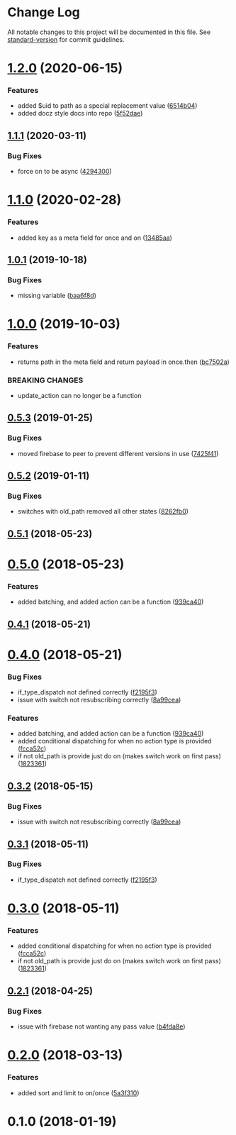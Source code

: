 # Change Log

All notable changes to this project will be documented in this file. See [standard-version](https://github.com/conventional-changelog/standard-version) for commit guidelines.

<a name="1.2.0"></a>
# [1.2.0](https://github.com/CurtisHumphrey/redux-firebase/compare/v1.1.1...v1.2.0) (2020-06-15)


### Features

* added $uid to path as a special replacement value ([6514b04](https://github.com/CurtisHumphrey/redux-firebase/commit/6514b04))
* added docz style docs into repo ([5f52dae](https://github.com/CurtisHumphrey/redux-firebase/commit/5f52dae))



<a name="1.1.1"></a>
## [1.1.1](https://github.com/CurtisHumphrey/redux-firebase/compare/v1.1.0...v1.1.1) (2020-03-11)


### Bug Fixes

* force on to be async ([4294300](https://github.com/CurtisHumphrey/redux-firebase/commit/4294300))



<a name="1.1.0"></a>
# [1.1.0](https://github.com/CurtisHumphrey/redux-firebase/compare/v1.0.1...v1.1.0) (2020-02-28)


### Features

* added key as a meta field for once and on ([13485aa](https://github.com/CurtisHumphrey/redux-firebase/commit/13485aa))



<a name="1.0.1"></a>
## [1.0.1](https://github.com/CurtisHumphrey/redux-firebase/compare/v1.0.0...v1.0.1) (2019-10-18)


### Bug Fixes

* missing variable ([baa6f8d](https://github.com/CurtisHumphrey/redux-firebase/commit/baa6f8d))



<a name="1.0.0"></a>
# [1.0.0](https://github.com/CurtisHumphrey/redux-firebase/compare/v0.5.3...v1.0.0) (2019-10-03)


### Features

* returns path in the meta field and return payload in once.then ([bc7502a](https://github.com/CurtisHumphrey/redux-firebase/commit/bc7502a))


### BREAKING CHANGES

* update_action can no longer be a function



<a name="0.5.3"></a>
## [0.5.3](https://github.com/CurtisHumphrey/redux-firebase/compare/v0.5.2...v0.5.3) (2019-01-25)


### Bug Fixes

* moved firebase to peer to prevent different versions in use ([7425f41](https://github.com/CurtisHumphrey/redux-firebase/commit/7425f41))



<a name="0.5.2"></a>
## [0.5.2](https://github.com/CurtisHumphrey/redux-firebase/compare/v0.5.1...v0.5.2) (2019-01-11)


### Bug Fixes

* switches with old_path removed all other states ([8262fb0](https://github.com/CurtisHumphrey/redux-firebase/commit/8262fb0))



<a name="0.5.1"></a>
## [0.5.1](https://github.com/CurtisHumphrey/redux-firebase/compare/v0.5.0...v0.5.1) (2018-05-23)



<a name="0.5.0"></a>
# [0.5.0](https://github.com/CurtisHumphrey/redux-firebase/compare/v0.3.2...v0.5.0) (2018-05-23)


### Features

* added batching, and added action can be a function ([939ca40](https://github.com/CurtisHumphrey/redux-firebase/commit/939ca40))



<a name="0.4.1"></a>
## [0.4.1](https://github.com/CurtisHumphrey/redux-firebase/compare/v0.4.0...v0.4.1) (2018-05-21)



<a name="0.4.0"></a>
# [0.4.0](https://github.com/CurtisHumphrey/redux-firebase/compare/v0.2.1...v0.4.0) (2018-05-21)


### Bug Fixes

* if_type_dispatch not defined correctly ([f2195f3](https://github.com/CurtisHumphrey/redux-firebase/commit/f2195f3))
* issue with switch not resubscribing correctly ([8a99cea](https://github.com/CurtisHumphrey/redux-firebase/commit/8a99cea))


### Features

* added batching, and added action can be a function ([939ca40](https://github.com/CurtisHumphrey/redux-firebase/commit/939ca40))
* added conditional dispatching for when no action type is provided ([fcca52c](https://github.com/CurtisHumphrey/redux-firebase/commit/fcca52c))
* if not old_path is provide just do on (makes switch work on first pass) ([1823361](https://github.com/CurtisHumphrey/redux-firebase/commit/1823361))



<a name="0.3.2"></a>
## [0.3.2](https://github.com/CurtisHumphrey/redux-firebase/compare/v0.3.1...v0.3.2) (2018-05-15)


### Bug Fixes

* issue with switch not resubscribing correctly ([8a99cea](https://github.com/CurtisHumphrey/redux-firebase/commit/8a99cea))



<a name="0.3.1"></a>
## [0.3.1](https://github.com/CurtisHumphrey/redux-firebase/compare/v0.3.0...v0.3.1) (2018-05-11)


### Bug Fixes

* if_type_dispatch not defined correctly ([f2195f3](https://github.com/CurtisHumphrey/redux-firebase/commit/f2195f3))



<a name="0.3.0"></a>
# [0.3.0](https://github.com/CurtisHumphrey/redux-firebase/compare/v0.2.1...v0.3.0) (2018-05-11)


### Features

* added conditional dispatching for when no action type is provided ([fcca52c](https://github.com/CurtisHumphrey/redux-firebase/commit/fcca52c))
* if not old_path is provide just do on (makes switch work on first pass) ([1823361](https://github.com/CurtisHumphrey/redux-firebase/commit/1823361))



<a name="0.2.1"></a>
## [0.2.1](https://github.com/CurtisHumphrey/redux-firebase/compare/v0.2.0...v0.2.1) (2018-04-25)


### Bug Fixes

* issue with firebase not wanting any pass value ([b4fda8e](https://github.com/CurtisHumphrey/redux-firebase/commit/b4fda8e))



<a name="0.2.0"></a>
# [0.2.0](https://github.com/CurtisHumphrey/redux-firebase/compare/v0.1.0...v0.2.0) (2018-03-13)


### Features

* added sort and limit to on/once ([5a3f310](https://github.com/CurtisHumphrey/redux-firebase/commit/5a3f310))



<a name="0.1.0"></a>
# 0.1.0 (2018-01-19)
